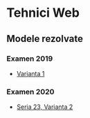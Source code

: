 # Tehnici Web

## Modele rezolvate

### Examen 2019

- [Varianta 1](model1/varianta1/)

### Examen 2020

- [Seria 23, Varianta 2](seria23_varianta2/)

